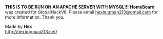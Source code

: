 **THIS IS TO BE RUN ON AN APACHE SERVER WITH MYSQL!!!** 
**HomeBoard** was created for GlobalHackVII. Please email hexbugman213@gmail.com for more information. Thank you.

Made by **Hex**\
http://hexbugman213.net/
